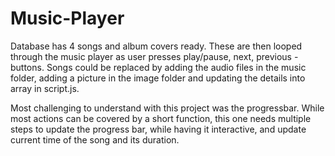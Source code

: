 # Music-Player

Database has 4 songs and album covers ready. These are then looped through the music player as user presses play/pause, next, previous -buttons.
Songs could be replaced by adding the audio files in the music folder, adding a picture in the image folder and updating the details into array in script.js.

Most challenging to understand with this project was the progressbar. While most actions can be covered by a short function, this one needs multiple steps to update the progress bar, while having it interactive, and update current time of the song and its duration.
